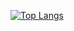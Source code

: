 [![Top Langs](https://github-readme-stats.vercel.app/api/top-langs/?username=anuraghazra)](https://github.com/chionabolu/github-readme-stats)
